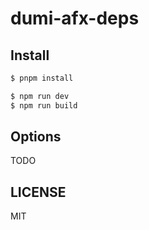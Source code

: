 # dumi-afx-deps

## Install

```bash
$ pnpm install
```

```bash
$ npm run dev
$ npm run build
```

## Options

TODO

## LICENSE

MIT
